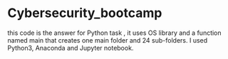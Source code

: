 # Cybersecurity_bootcamp
this code is the answer for Python task , it uses OS library and a function named main that creates one main folder and 24 sub-folders.
I used Python3, Anaconda and Jupyter notebook.
